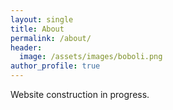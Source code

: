 ```yaml
---
layout: single
title: About
permalink: /about/
header:
  image: /assets/images/boboli.png
author_profile: true
---
```


Website construction in progress.
